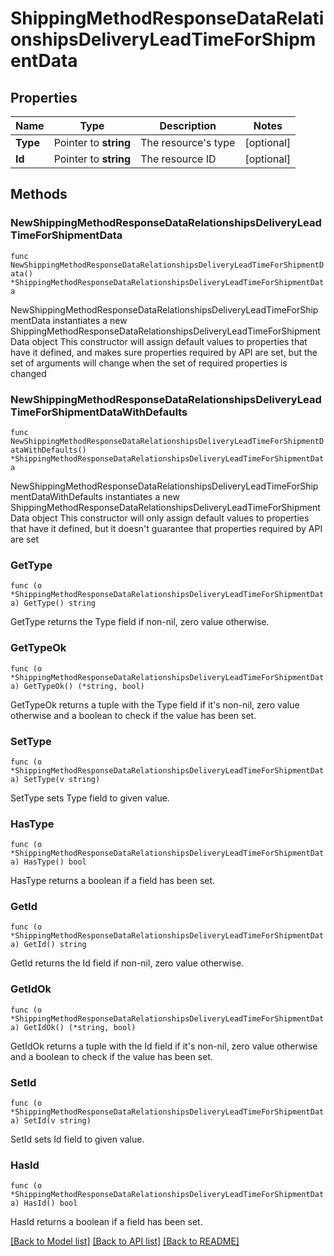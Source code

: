 # ShippingMethodResponseDataRelationshipsDeliveryLeadTimeForShipmentData

## Properties

Name | Type | Description | Notes
------------ | ------------- | ------------- | -------------
**Type** | Pointer to **string** | The resource&#39;s type | [optional] 
**Id** | Pointer to **string** | The resource ID | [optional] 

## Methods

### NewShippingMethodResponseDataRelationshipsDeliveryLeadTimeForShipmentData

`func NewShippingMethodResponseDataRelationshipsDeliveryLeadTimeForShipmentData() *ShippingMethodResponseDataRelationshipsDeliveryLeadTimeForShipmentData`

NewShippingMethodResponseDataRelationshipsDeliveryLeadTimeForShipmentData instantiates a new ShippingMethodResponseDataRelationshipsDeliveryLeadTimeForShipmentData object
This constructor will assign default values to properties that have it defined,
and makes sure properties required by API are set, but the set of arguments
will change when the set of required properties is changed

### NewShippingMethodResponseDataRelationshipsDeliveryLeadTimeForShipmentDataWithDefaults

`func NewShippingMethodResponseDataRelationshipsDeliveryLeadTimeForShipmentDataWithDefaults() *ShippingMethodResponseDataRelationshipsDeliveryLeadTimeForShipmentData`

NewShippingMethodResponseDataRelationshipsDeliveryLeadTimeForShipmentDataWithDefaults instantiates a new ShippingMethodResponseDataRelationshipsDeliveryLeadTimeForShipmentData object
This constructor will only assign default values to properties that have it defined,
but it doesn't guarantee that properties required by API are set

### GetType

`func (o *ShippingMethodResponseDataRelationshipsDeliveryLeadTimeForShipmentData) GetType() string`

GetType returns the Type field if non-nil, zero value otherwise.

### GetTypeOk

`func (o *ShippingMethodResponseDataRelationshipsDeliveryLeadTimeForShipmentData) GetTypeOk() (*string, bool)`

GetTypeOk returns a tuple with the Type field if it's non-nil, zero value otherwise
and a boolean to check if the value has been set.

### SetType

`func (o *ShippingMethodResponseDataRelationshipsDeliveryLeadTimeForShipmentData) SetType(v string)`

SetType sets Type field to given value.

### HasType

`func (o *ShippingMethodResponseDataRelationshipsDeliveryLeadTimeForShipmentData) HasType() bool`

HasType returns a boolean if a field has been set.

### GetId

`func (o *ShippingMethodResponseDataRelationshipsDeliveryLeadTimeForShipmentData) GetId() string`

GetId returns the Id field if non-nil, zero value otherwise.

### GetIdOk

`func (o *ShippingMethodResponseDataRelationshipsDeliveryLeadTimeForShipmentData) GetIdOk() (*string, bool)`

GetIdOk returns a tuple with the Id field if it's non-nil, zero value otherwise
and a boolean to check if the value has been set.

### SetId

`func (o *ShippingMethodResponseDataRelationshipsDeliveryLeadTimeForShipmentData) SetId(v string)`

SetId sets Id field to given value.

### HasId

`func (o *ShippingMethodResponseDataRelationshipsDeliveryLeadTimeForShipmentData) HasId() bool`

HasId returns a boolean if a field has been set.


[[Back to Model list]](../README.md#documentation-for-models) [[Back to API list]](../README.md#documentation-for-api-endpoints) [[Back to README]](../README.md)


